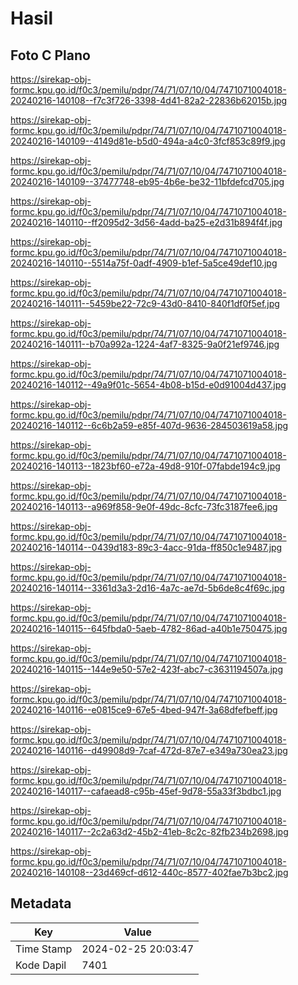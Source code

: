 # Hasil

## Foto C Plano

https://sirekap-obj-formc.kpu.go.id/f0c3/pemilu/pdpr/74/71/07/10/04/7471071004018-20240216-140108--f7c3f726-3398-4d41-82a2-22836b62015b.jpg

https://sirekap-obj-formc.kpu.go.id/f0c3/pemilu/pdpr/74/71/07/10/04/7471071004018-20240216-140109--4149d81e-b5d0-494a-a4c0-3fcf853c89f9.jpg

https://sirekap-obj-formc.kpu.go.id/f0c3/pemilu/pdpr/74/71/07/10/04/7471071004018-20240216-140109--37477748-eb95-4b6e-be32-11bfdefcd705.jpg

https://sirekap-obj-formc.kpu.go.id/f0c3/pemilu/pdpr/74/71/07/10/04/7471071004018-20240216-140110--ff2095d2-3d56-4add-ba25-e2d31b894f4f.jpg

https://sirekap-obj-formc.kpu.go.id/f0c3/pemilu/pdpr/74/71/07/10/04/7471071004018-20240216-140110--5514a75f-0adf-4909-b1ef-5a5ce49def10.jpg

https://sirekap-obj-formc.kpu.go.id/f0c3/pemilu/pdpr/74/71/07/10/04/7471071004018-20240216-140111--5459be22-72c9-43d0-8410-840f1df0f5ef.jpg

https://sirekap-obj-formc.kpu.go.id/f0c3/pemilu/pdpr/74/71/07/10/04/7471071004018-20240216-140111--b70a992a-1224-4af7-8325-9a0f21ef9746.jpg

https://sirekap-obj-formc.kpu.go.id/f0c3/pemilu/pdpr/74/71/07/10/04/7471071004018-20240216-140112--49a9f01c-5654-4b08-b15d-e0d91004d437.jpg

https://sirekap-obj-formc.kpu.go.id/f0c3/pemilu/pdpr/74/71/07/10/04/7471071004018-20240216-140112--6c6b2a59-e85f-407d-9636-284503619a58.jpg

https://sirekap-obj-formc.kpu.go.id/f0c3/pemilu/pdpr/74/71/07/10/04/7471071004018-20240216-140113--1823bf60-e72a-49d8-910f-07fabde194c9.jpg

https://sirekap-obj-formc.kpu.go.id/f0c3/pemilu/pdpr/74/71/07/10/04/7471071004018-20240216-140113--a969f858-9e0f-49dc-8cfc-73fc3187fee6.jpg

https://sirekap-obj-formc.kpu.go.id/f0c3/pemilu/pdpr/74/71/07/10/04/7471071004018-20240216-140114--0439d183-89c3-4acc-91da-ff850c1e9487.jpg

https://sirekap-obj-formc.kpu.go.id/f0c3/pemilu/pdpr/74/71/07/10/04/7471071004018-20240216-140114--3361d3a3-2d16-4a7c-ae7d-5b6de8c4f69c.jpg

https://sirekap-obj-formc.kpu.go.id/f0c3/pemilu/pdpr/74/71/07/10/04/7471071004018-20240216-140115--645fbda0-5aeb-4782-86ad-a40b1e750475.jpg

https://sirekap-obj-formc.kpu.go.id/f0c3/pemilu/pdpr/74/71/07/10/04/7471071004018-20240216-140115--144e9e50-57e2-423f-abc7-c3631194507a.jpg

https://sirekap-obj-formc.kpu.go.id/f0c3/pemilu/pdpr/74/71/07/10/04/7471071004018-20240216-140116--e0815ce9-67e5-4bed-947f-3a68dfefbeff.jpg

https://sirekap-obj-formc.kpu.go.id/f0c3/pemilu/pdpr/74/71/07/10/04/7471071004018-20240216-140116--d49908d9-7caf-472d-87e7-e349a730ea23.jpg

https://sirekap-obj-formc.kpu.go.id/f0c3/pemilu/pdpr/74/71/07/10/04/7471071004018-20240216-140117--cafaead8-c95b-45ef-9d78-55a33f3bdbc1.jpg

https://sirekap-obj-formc.kpu.go.id/f0c3/pemilu/pdpr/74/71/07/10/04/7471071004018-20240216-140117--2c2a63d2-45b2-41eb-8c2c-82fb234b2698.jpg

https://sirekap-obj-formc.kpu.go.id/f0c3/pemilu/pdpr/74/71/07/10/04/7471071004018-20240216-140108--23d469cf-d612-440c-8577-402fae7b3bc2.jpg


## Metadata

| Key        | Value               |
| ---------- | ------------------- |
| Time Stamp | 2024-02-25 20:03:47 |
| Kode Dapil | 7401                |



